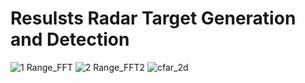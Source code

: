 # Resulsts Radar Target Generation and Detection

  ![1 Range_FFT](https://user-images.githubusercontent.com/86852558/124348048-14a22b80-dbe8-11eb-863a-bdcf9f481110.jpg)
![2 Range_FFT2](https://user-images.githubusercontent.com/86852558/124348049-15d35880-dbe8-11eb-8bb4-31cb6bd550c3.jpg)
![cfar_2d](https://user-images.githubusercontent.com/86852558/124348051-166bef00-dbe8-11eb-8c3c-0badec48a33b.jpg)
